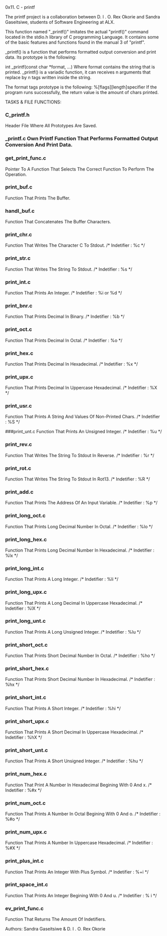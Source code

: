 0x11. C - printf

The printf project is a collaboration between D. I . O. Rex Okorie and Sandra Gaseitsiwe, students of Software Engineering at ALX.

This function named "_printf()" imitates the actual "printf()" command located in the stdio.h library of C programming Language. It contains some of the basic features and functions found in the manual 3 of "printf".

_printf() is a function that performs formatted output conversion and print data. Its prototype is the following:

  int _printf(const char *format, ...) 
Where format contains the string that is printed.
_printf() is a variadic function, it can receives n arguments that replace by n tags written inside the string.

The format tags prototype is the following:
  %[flags][length]specifier
If the program runs successfully, the return value is the amount of chars printed.

TASKS & FILE FUNCTIONS:

### C_printf.h
Header File Where All Prototypes Are Saved.

###  _printf.c                                                                    Own Printf Function That Performs Formatted Output Conversion And Print Data.


### get_print_func.c
Pointer To A Function That Selects The Correct Function To Perform The Operation.


### print_buf.c
Function That Prints The Buffer.


### handl_buf.c
Function That Concatenates The Buffer Characters.


### print_chr.c
Function That Writes The Character C To Stdout.
/* Indetifier : %c */


### print_str.c
Function That Writes The String To Stdout.
/* Indetifier : %s */


### print_int.c
Function That Prints An Integer.
/* Indetifier : %i or %d */


### print_bnr.c
Function That Prints Decimal In Binary.
/* Indetifier : %b */


### print_oct.c
Function That Prints Decimal In Octal.
/* Indetifier : %o */


### print_hex.c
Function That Prints Decimal In Hexadecimal.
/* Indetifier : %x */


### print_upx.c
Function That Prints Decimal In Uppercase Hexadecimal.
/* Indetifier : %X */


### print_usr.c
Function That Prints A String And Values Of Non-Printed Chars.
/* Indetifier : %S */

###print_unt.c
Function That Prints An Unsigned Integer.
/* Indetifier : %u */


### print_rev.c
Function That Writes The String To Stdout In Reverse.
/* Indetifier : %r */


### print_rot.c
Function That Writes The String To Stdout In Rot13.
/* Indetifier : %R */


### print_add.c
Function That Prints The Address Of An Input Variable.
/* Indetifier : %p */


### print_long_oct.c
Function That Prints Long Decimal Number In Octal.
/* Indetifier : %lo */


### print_long_hex.c
Function That Prints Long Decimal Number In Hexadecimal.
/* Indetifier : %lx */


### print_long_int.c
Function That Prints A Long Integer.
/* Indetifier : %li */


### print_long_upx.c
Function That Prints A Long Decimal In Uppercase Hexadecimal.
/* Indetifier : %lX */


### print_long_unt.c
Function That Prints A Long Unsigned Integer.
/* Indetifier : %lu */


### print_short_oct.c
Function That Prints Short Decimal Number In Octal.
/* Indetifier : %ho */


### print_short_hex.c
Function That Prints Short Decimal Number In Hexadecimal.
/* Indetifier : %hx */


### print_short_int.c
Function That Prints A Short Integer.
/* Indetifier : %hi */


### print_short_upx.c
Function That Prints A Short Decimal In Uppercase Hexadecimal.
/* Indetifier : %hX */


### print_short_unt.c
Function That Prints A Short Unsigned Integer.
/* Indetifier : %hu */


### print_num_hex.c
Function That Print A Number In Hexadecimal Begining With 0 And x.
/* Indetifier : %#x */


### print_num_oct.c
Function That Prints A Number In Octal Begining With 0 And o.
/* Indetifier : %#o */


### print_num_upx.c
Function That Prints A Number In Uppercase Hexadecimal.
/* Indetifier : %#X */


### print_plus_int.c
Function That Prints An Integer With Plus Symbol.
/* Indetifier : %+i */


### print_space_int.c
Function That Prints An Integer Begining With 0 And u.
/* Indetifier : % i */


### ev_print_func.c
Function That Returns The Amount Of Indetifiers.


Authors: Sandra Gaseitsiwe & D. I . O. Rex Okorie

